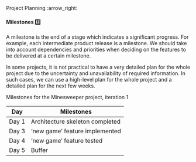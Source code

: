 <link rel="stylesheet" href="{{baseUrl}}/css/textbook.css">

<div class="website-content">

<div id="path">Project Planning :arrow_right: </div>

<div id="title">

#### Milestones :one:

</div>

<div id="body">

A milestone is the end of a stage which indicates a significant progress. For example, each intermediate product release is a milestone. We should take into account dependencies and priorities when deciding on the features to be delivered at a certain milestone.

In some projects, it is not practical to have a very detailed plan for the whole project due to the uncertainty and unavailability of required information. In such cases, we can use a high-level plan for the whole project and a detailed plan for the next few weeks.

<tip-box>

Milestones for the Minesweeper project, iteration 1

| Day      | Milestones                        |
| -------- | --------------------------------- |
| Day 1    | Architecture skeleton completed   |
| Day 3    | ‘new game’ feature implemented    |
| Day 4    | ‘new game’ feature tested         |
| Day 5    | Buffer                            |

</tip-box>

</div>

</div>
